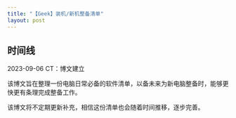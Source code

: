 ```yaml
---
title: "【Geek】装机/新机整备清单"
layout: post
---
```


## 时间线
2023-09-06 CT：博文建立

该博文旨在整理一份电脑日常必备的软件清单，以备未来为新电脑整备时，能够更快更有条理完成整备工作。

该博文将不定期更新补充，相信这份清单也会随着时间推移，逐步完善。

<!--more-->